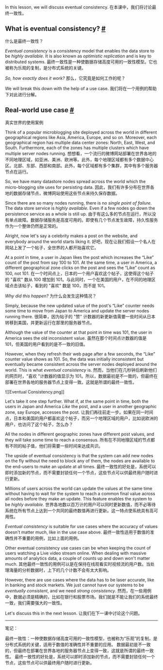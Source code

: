 In this lesson, we will discuss eventual consistency.
在本课中，我们将讨论最终一致性。

## What is eventual consistency? [#](https://www.educative.io/courses/web-application-software-architecture-101/N7XwGDpv3np#What-is-eventual-consistency?)
什么是最终一致性？

_Eventual consistency_ is a consistency model that enables the data store to be _highly available_. It is also known as _optimistic replication_ and is key to distributed systems.
最终一致性是一种使数据存储高度可用的一致性模型。它也被称为乐观的复制，是分布式系统的关键。

_So, how exactly does it work?_
那么，它究竟是如何工作的呢？

We will break this down with the help of a use case.
我们将在一个用例的帮助下对此进行分解。

## Real-world use case [#](https://www.educative.io/courses/web-application-software-architecture-101/N7XwGDpv3np#Real-world-use-case)
真实世界的使用案例

Think of a popular microblogging site deployed across the world in different geographical regions like Asia, America, Europe, and so on. Moreover, each geographical region has multiple data center zones: North, East, West, and South. Furthermore, each of the zones has multiple clusters which have multiple server nodes running.
想想看，一个流行的微博网站部署在世界各地的不同地理区域，如亚洲、美洲、欧洲等。此外，每个地理区域都有多个数据中心区。北部、东部、西部和南部。此外，每个区域都有多个集群，其中有多个服务器节点在运行。

So, we have many datastore nodes spread across the world which the micro-blogging site uses for persisting data.
因此，我们有许多分布在世界各地的数据存储节点，微博网站使用这些节点来持久保存数据。

Since there are so many nodes running, there is no _single point of failure_. The data store service is _highly available_. Even if a few nodes go down the persistence service as a whole is still up.
由于有这么多的节点在运行，所以没有单点故障。数据存储服务是高度可用的。即使有几个节点发生故障，持久性服务作为一个整体仍然是正常的。

Alright, now let's say a celebrity makes a post on the website, and everybody around the world starts liking it.
好吧，现在让我们假设一个名人在网站上发了一个帖子，全世界的人都开始喜欢它。

At a point in time, a user in Japan likes the post which increases the “Like” count of the post from say 100 to 101. At the same time, a user in America, a different geographical zone clicks on the post and sees the “Like” count as 100, not 101.
在一个时间点上，日本的一个用户喜欢这个帖子，这使得这个帖子的 "喜欢" 数从 100 增加到 101。与此同时，一个在美国的用户，在不同的地理区域点击该帖子，看到的 "喜欢" 数是 100，而不是 101。

_Why did this happen?_
为什么会发生这种情况？

Simply, because the new updated value of the post's “Like” counter needs some time to move from Japan to America and update the server nodes running there.
很简单，因为帖子的 "赞" 计数器的新更新值需要一些时间从日本转移到美国，并更新运行在那里的服务器节点。

Although the value of the counter at that point in time was 101, the user in America sees the old inconsistent value.
虽然在那个时间点计数器的值是 101，但美国的用户看到的是不一致的旧值。

However, when they refresh their web page after a few seconds, the “Like” counter value shows as 101. So, the data was initially inconsistent but eventually became consistent across the server nodes deployed around the world. This is what _eventual consistency_ is.
然而，当他们在几秒钟后刷新他们的网页时，"喜欢 "计数器的值显示为 101。所以，数据最初是不一致的，但最终在部署在世界各地的服务器节点上变得一致。这就是所谓的最终一致性。

![[Eventual Consistency.png]]

Let's take it one step further. What if, at the same point in time, both the users in Japan and America _Like_ the post, and a user in another geographic zone, say Europe, accesses the post.
让我们再往前走一步。如果在同一时间点，日本和美国的用户都喜欢这个帖子，而另一个地理区域的用户，比如说欧洲的用户，也访问了这个帖子，怎么办？

All the nodes in different geographic zones have different post values, and they will take some time to reach a consensus.
所有在不同地理区域的节点都有不同的帖子值，他们将需要一些时间来达成共识。

The upside of eventual consistency is that the system can add new nodes on the fly without the need to block any of them, the nodes are available to the end-users to make an update at all times.
最终一致性的好处是，系统可以即时添加新的节点，而不需要封锁任何一个节点，这些节点可以供最终用户随时进行更新。

Millions of users across the world can update the values at the same time without having to wait for the system to reach a common final value across all nodes before they make an update. This feature enables the system to be _highly available_.
世界各地数以百万计的用户可以同时更新数值，而不必等待系统在所有节点上达到一个共同的最终数值再进行更新。这一特点使系统具有高可用性。

_Eventual consistency_ is suitable for use cases where the accuracy of values doesn't matter much, like in the use case above.
最终一致性适用于数值的准确性并不重要的用例，比如上面的用例。

Other eventual consistency use cases can be when keeping the count of users watching a Live video stream online. When dealing with massive amounts of analytics data, a couple of counts up and down won't matter much.
其他最终一致性的用例可以是在保持在线观看实时视频流的用户数。当处理海量的分析数据时，上下的几个计数不会有太大影响。

However, there are use cases where the data has to be laser accurate, like in banking and stock markets. We just cannot have our systems to be _eventually consistent_, and we need _strong consistency_.
然而，在一些用例中，数据必须是精确的，比如在银行和股票市场。我们就是不能让我们的系统最终一致，我们需要强大的一致性。

Let's discuss this in the next lesson.
让我们在下一课中讨论这个问题。

---

笔记：

最终一致性：一种使数据存储高度可用的一致性模型，也被称为“乐观”的复制，是分布式系统的关键，适用于数值的准确性并不重要的应用。
数据最初是不一致的，但最终在部署在世界各地的服务器节点上变得一致，这就是所谓的最终一致性。
最终一致性的好处是，系统可以即时添加新的节点，而不需要封锁任何一个节点，这些节点可以供最终用户随时进行更新。
